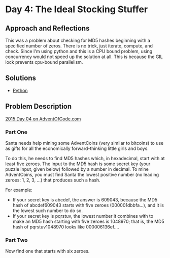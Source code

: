 # Day 4: The Ideal Stocking Stuffer

## Approach and Reflections

This was a problem about checking for MD5 hashes beginning with a specified
number of zeros. There is no trick, just iterate, compute, and check. Since
I'm using python and this is a CPU bound problem, using concurrency would not
speed up the solution at all. This is because the GIL lock prevents cpu-bound
parallelism.

## Solutions

- [Python](../python2015/aoc/day04.py)

## Problem Description

[2015 Day 04 on AdventOfCode.com](https://adventofcode.com/2015/day/4)

### Part One

Santa needs help mining some AdventCoins (very similar to bitcoins) to use as
gifts for all the economically forward-thinking little girls and boys.

To do this, he needs to find MD5 hashes which, in hexadecimal, start with at
least five zeroes. The input to the MD5 hash is some secret key (your puzzle
input, given below) followed by a number in decimal. To mine AdventCoins, you
must find Santa the lowest positive number (no leading zeroes: 1, 2, 3, ...)
that produces such a hash.

For example:

- If your secret key is abcdef, the answer is 609043, because the MD5 hash of
  abcdef609043 starts with five zeroes (000001dbbfa...), and it is the lowest
  such number to do so.
- If your secret key is pqrstuv, the lowest number it combines with to make an
  MD5 hash starting with five zeroes is 1048970; that is, the MD5 hash of
  pqrstuv1048970 looks like 000006136ef....

### Part Two

Now find one that starts with six zeroes.
